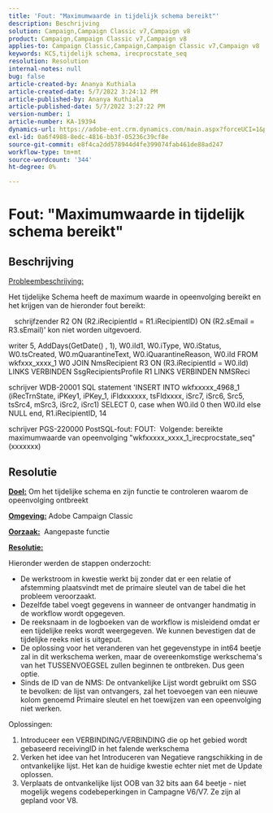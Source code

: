 ```yaml
---
title: 'Fout: "Maximumwaarde in tijdelijk schema bereikt"'
description: Beschrijving
solution: Campaign,Campaign Classic v7,Campaign v8
product: Campaign,Campaign Classic v7,Campaign v8
applies-to: Campaign Classic,Campaign,Campaign Classic v7,Campaign v8
keywords: KCS,tijdelijk schema, irecprocstate_seq
resolution: Resolution
internal-notes: null
bug: false
article-created-by: Ananya Kuthiala
article-created-date: 5/7/2022 3:24:12 PM
article-published-by: Ananya Kuthiala
article-published-date: 5/7/2022 3:27:22 PM
version-number: 1
article-number: KA-19394
dynamics-url: https://adobe-ent.crm.dynamics.com/main.aspx?forceUCI=1&pagetype=entityrecord&etn=knowledgearticle&id=f17f99ba-19ce-ec11-a7b5-0022480a8e40
exl-id: 0a6f4988-8edc-4816-bb3f-05236c39cf8e
source-git-commit: e8f4ca2dd578944d4fe399074fab461de88ad247
workflow-type: tm+mt
source-wordcount: '344'
ht-degree: 0%

---
```


# Fout: &quot;Maximumwaarde in tijdelijk schema bereikt&quot;

## Beschrijving


<u>Probleembeschrijving:</u>

Het tijdelijke Schema heeft de maximum waarde in opeenvolging bereikt en het krijgen van de hieronder fout bereikt:

   schrijfzender R2 ON (R2.iRecipientId = R1.iRecipientID) ON (R2.sEmail = R3.sEmail)&#39; kon niet worden uitgevoerd.

writer 5, AddDays(GetDate() , 1), W0.iId1, W0.iType, W0.iStatus, W0.tsCreated, W0.mQuarantineText, W0.iQuarantineReason, W0.iId FROM wkfxxx_xxxx_1 W0 JOIN NmsRecipient R3 ON (R3.iRecipientId = W0.iId) LINKS VERBINDEN SsgRecipientsProfile R1 LINKS VERBINDEN NMSReci

schrijver WDB-20001 SQL statement &#39;INSERT INTO wkfxxxxx_4968_1 (iRecTrnState, iPKey1, iPKey_1, iFldxxxxxx, tsFldxxxx, iSrc7, iSrc6, Src5, tsSrc4, mSrc3, iSrc2, iSrc1) SELECT 0, case when W0.iId 0 then W0.iId else NULL end, R1.iRecipientID, 14

schrijver PGS-220000 PostSQL-fout: FOUT:  Volgende: bereikte maximumwaarde van opeenvolging &quot;wkfxxxxx_xxxx_1_irecprocstate_seq&quot; (xxxxxxx)


## Resolutie


<b><u>Doel:</u></b> Om het tijdelijke schema en zijn functie te controleren waarom de opeenvolging ontbreekt

<b><u>Omgeving:</u></b> Adobe Campaign Classic

<b><u>Oorzaak:</u></b>  Aangepaste functie

<b><u>Resolutie:</u></b>

Hieronder werden de stappen onderzocht:

- De werkstroom in kwestie werkt bij zonder dat er een relatie of afstemming plaatsvindt met de primaire sleutel van de tabel die het probleem veroorzaakt.
- Dezelfde tabel voegt gegevens in wanneer de ontvanger handmatig in de workflow wordt opgegeven.
- De reeksnaam in de logboeken van de workflow is misleidend omdat er een tijdelijke reeks wordt weergegeven. We kunnen bevestigen dat de tijdelijke reeks niet is uitgeput.
- De oplossing voor het veranderen van het gegevenstype in int64 beetje zal in dit werkschema werken, maar de overeenkomstige werkschema&#39;s van het TUSSENVOEGSEL zullen beginnen te ontbreken. Dus geen optie.
- Sinds de ID van de NMS: De ontvankelijke Lijst wordt gebruikt om SSG te bevolken: de lijst van ontvangers, zal het toevoegen van een nieuwe kolom genoemd Primaire sleutel en het toewijzen van een opeenvolging niet werken.


Oplossingen:

1. Introduceer een VERBINDING/VERBINDING die op het gebied wordt gebaseerd receivingID in het falende werkschema
2. Verken het idee van het Introduceren van Negatieve rangschikking in de ontvankelijke lijst. Het kan de huidige kwestie echter niet met de Update oplossen.
3. Verplaats de ontvankelijke lijst OOB van 32 bits aan 64 beetje - niet mogelijk wegens codebeperkingen in Campagne V6/V7. Ze zijn al gepland voor V8.
